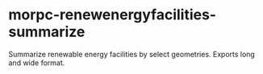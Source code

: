 # morpc-renewenergyfacilities-summarize
 Summarize renewable energy facilities by select geometries. Exports long and wide format. 
